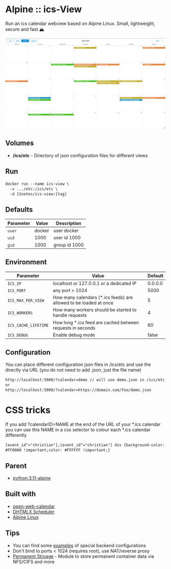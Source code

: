 # Alpine :: ics-View
Run an ics calendar webview based on Alpine Linux. Small, lightweight, secure and fast 🏔️

![Calendar View](screenshots/default.json.png?raw=true "Calendar View (default.json)")

## Volumes
* **/ics/etc** - Directory of json configuration files for different views

## Run
```shell
docker run --name ics-view \
  -v .../etc:/ics/etc \
  -d 11notes/ics-view:[tag]
```

## Defaults
| Parameter | Value | Description |
| --- | --- | --- |
| `user` | docker | user docker |
| `uid` | 1000 | user id 1000 |
| `gid` | 1000 | group id 1000 |

## Environment
| Parameter | Value | Default |
| --- | --- | --- |
| `ICS_IP` | localhost or 127.0.0.1 or a dedicated IP | 0.0.0.0 |
| `ICS_PORT` | any port > 1024 | 5000 |
| `ICS_MAX_PER_VIEW` | How many calendars (*.ics feeds) are allowed to be loaded at once | 5 |
| `ICS_WORKERS` | How many workers should be started to handle requests | 4 |
| `ICS_CACHE_LIFETIME` | How long *.ics feed are cached between requests in seconds | 60 |
| `ICS_DEBUG` | Enable debug mode | false |

## Configuration
You can place different configuration json files in /ics/etc and use the directly via URL (you do not need to add .json, just the file name)
```shell
http://localhost:5000/?calendar=demo // will use demo.json in /ics/etc
or
http://localhost:5000/?calendar=https://domain.com/foo/demo.json
```


# CSS tricks
If you add ?calendarID=NAME at the end of the URL of your *.ics calendar you can use this NAME in a css selector to colour each *.ics calendar differently
```shell
[event_id^="christian"],[event_id^="christian"] div {background-color: #FF0000 !important;color: #FFFFFF !important;}
```

## Parent
* [python:3.11-alpine](https://github.com/docker-library/python/blob/b744d9708a2fb8e2295198ef146341c415e9bc28/3.11/alpine3.18/Dockerfile)

## Built with
* [open-web-calendar](https://github.com/niccokunzmann/open-web-calendar)
* [DHTMLX Scheduler](https://dhtmlx.com/docs/products/dhtmlxScheduler)
* [Alpine Linux](https://alpinelinux.org)

## Tips
* You can find some [examples](examples) of special backend configurations
* Don't bind to ports < 1024 (requires root), use NAT/reverse proxy
* [Permanent Stroage](https://github.com/11notes/alpine-docker-netshare) - Module to store permanent container data via NFS/CIFS and more